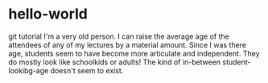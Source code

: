 # hello-world
git tutorial
I'm a very old person.
I can raise the average age of the attendees of any of my lectures by a material amount.
Since I was there age, students seem to have become more articulate and independent.
They do mostly look like schoolkids or adults! The kind of in-between student-lookibg-age doesn't seem to exist.
